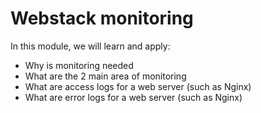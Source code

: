 # Webstack monitoring

In this module, we will learn and apply:
 - Why is monitoring needed
 - What are the 2 main area of monitoring
 - What are access logs for a web server (such as Nginx)
 - What are error logs for a web server (such as Nginx)
